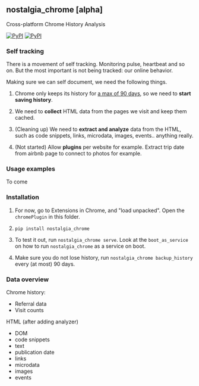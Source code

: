 ## nostalgia_chrome [alpha]

Cross-platform Chrome History Analysis

[![PyPI](https://img.shields.io/pypi/v/nostalgia_chrome.svg?style=flat-square)](https://pypi.python.org/pypi/nostalgia_chrome/)
[![PyPI](https://img.shields.io/pypi/pyversions/nostalgia_chrome.svg?style=flat-square)](https://pypi.python.org/pypi/nostalgia_chrome/)

### Self tracking

There is a movement of self tracking. Monitoring pulse, heartbeat and so on. But the most important is not being tracked: our online behavior.

Making sure we can self document, we need the following things.

1. Chrome only keeps its history for [a max of 90 days](https://support.google.com/chrome/answer/95589), so we need to **start saving history**.

2. We need to **collect** HTML data from the pages we visit and keep them cached.

3. (Cleaning up) We need to **extract and analyze** data from the HTML, such as code snippets, links, microdata, images, events.. anything really.

4. (Not started) Allow **plugins** per website for example. Extract trip date from airbnb page to connect to photos for example.

### Usage examples

To come

### Installation

1. For now, go to Extensions in Chrome, and "load unpacked". Open the `chromePlugin` in this folder.

2. `pip install nostalgia_chrome`

3. To test it out, run `nostalgia_chrome serve`. Look at the `boot_as_service` on how to run `nostalgia_chrome` as a service on boot.

4. Make sure you do not lose history, run `nostalgia_chrome backup_history` every (at most) 90 days.

### Data overview

Chrome history:
- Referral data
- Visit counts

HTML (after adding analyzer)
- DOM
- code snippets
- text
- publication date
- links
- microdata
- images
- events
